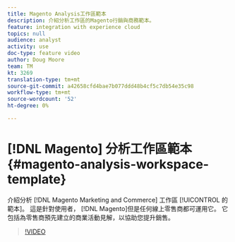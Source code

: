 ```yaml
---
title: Magento Analysis工作區範本
description: 介紹分析工作區的Magento行銷與商務範本。
feature: integration with experience cloud
topics: null
audience: analyst
activity: use
doc-type: feature video
author: Doug Moore
team: TM
kt: 3269
translation-type: tm+mt
source-git-commit: a42658cfd4bae7b077ddd48b4cf5c7db54e35c98
workflow-type: tm+mt
source-wordcount: '52'
ht-degree: 0%

---
```



# [!DNL Magento] 分析工作區範本 {#magento-analysis-workspace-template}

介紹分析 [!DNL Magento Marketing and Commerce] 工作區 [!UICONTROL 的範本]。 這是針對使用者， [!DNL Magento]但是任何線上零售商都可運用它。 它包括為零售商預先建立的商業活動見解，以協助您提升銷售。

>[!VIDEO](https://video.tv.adobe.com/v/28164/?quality=12)
